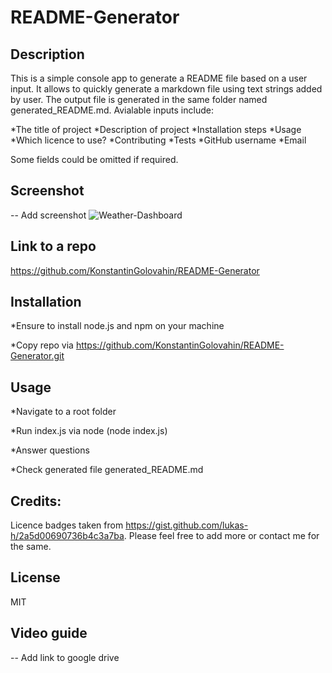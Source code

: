 # README-Generator

## Description
 
This is a simple console app to generate a README file based on a user input. It allows to quickly generate a markdown file using text strings added by user. The output file is generated in the same folder named generated_README.md. Avialable inputs include:

 *The title of project 
 *Description of project 
 *Installation steps 
 *Usage 
 *Which licence to use? 
 *Contributing 
 *Tests 
 *GitHub username 
 *Email 

Some fields could be omitted if required. 

## Screenshot 

-- Add screenshot
![Weather-Dashboard](./assets/images/Screenshot.png?raw=true "Weather-Dashboard")

## Link to a repo

https://github.com/KonstantinGolovahin/README-Generator

## Installation

*Ensure to install node.js and npm on your machine

*Copy repo via https://github.com/KonstantinGolovahin/README-Generator.git


## Usage

*Navigate to a root folder

*Run index.js via node (node index.js)

*Answer questions

*Check generated file generated_README.md

## Credits:

Licence badges taken from https://gist.github.com/lukas-h/2a5d00690736b4c3a7ba. Please feel free to add more or contact me for the same.

## License

MIT

## Video guide

-- Add link to google drive